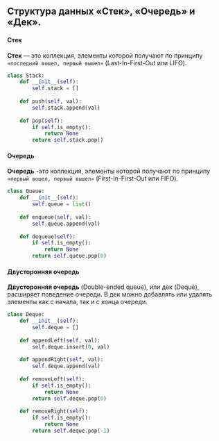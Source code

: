 ## Структура данных «Стек», «Очередь» и «Дек».

#### Стек

**Стек** — это коллекция, элементы которой получают по принципу `«последний вошел, первый вышел»` (Last-In-First-Out или LIFO).

```python
class Stack:  
    def __init__(self):  
        self.stack = []  
	  
    def push(self, val):  
        self.stack.append(val)  
	  
    def pop(self):  
        if self.is_empty():  
            return None  
        return self.stack.pop()
```
#### Очередь

**Очередь** -это коллекция, элементы которой получают по принципу `«первый вошел, первый вышел»` (First-In-First-Out или FIFO).

```python
class Queue:  
    def __init__(self):  
        self.queue = list()  
	  
    def enqueue(self, val):  
        self.queue.append(val)  
	  
    def dequeue(self):  
        if self.is_empty():  
            return None  
        return self.queue.pop(0)
```
#### Двусторонняя очередь

**Двусторонняя очередь** (Double-ended queue), или дек (Deque), расширяет поведение очереди. В дек можно добавлять или удалять элементы как с начала, так и с конца очереди.

```python
class Deque:  
    def __init__(self):  
        self.deque = []  
	  
    def appendLeft(self, val):  
        self.deque.insert(0, val)  
	  
    def appendRight(self, val):  
        self.deque.append(val)  
	  
    def removeLeft(self):  
        if self.is_empty():  
            return None  
        return self.deque.pop(0)  
	  
    def removeRight(self):  
        if self.is_empty():  
            return None  
        return self.deque.pop(-1)
```

